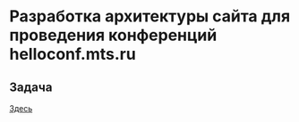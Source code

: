 # Разработка архитектуры сайта для проведения конференций helloconf.mts.ru

## Задача
[Здесь](task.md)



